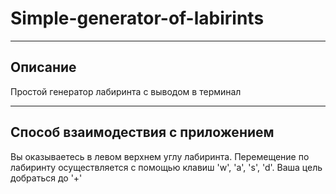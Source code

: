 # Simple-generator-of-labirints
____
## Описание
Простой генератор лабиринта с выводом в терминал
____
## Способ взаимодествия с приложением
Вы оказываетесь в левом верхнем углу лабиринта. Перемещение по лабиринту осуществляется с помощью клавиш 'w', 'a', 's', 'd'. Ваша цель добраться до '+'

